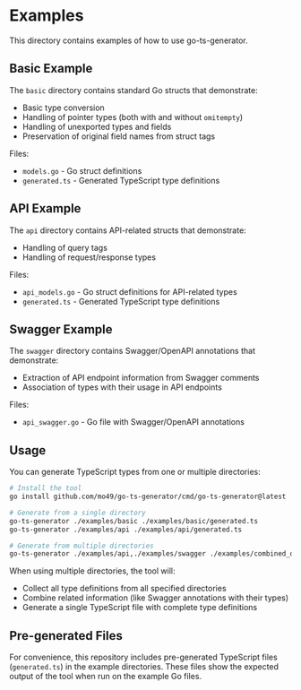# Examples

This directory contains examples of how to use go-ts-generator.

## Basic Example

The `basic` directory contains standard Go structs that demonstrate:
- Basic type conversion
- Handling of pointer types (both with and without `omitempty`)
- Handling of unexported types and fields
- Preservation of original field names from struct tags

Files:
- `models.go` - Go struct definitions
- `generated.ts` - Generated TypeScript type definitions

## API Example

The `api` directory contains API-related structs that demonstrate:
- Handling of query tags
- Handling of request/response types

Files:
- `api_models.go` - Go struct definitions for API-related types
- `generated.ts` - Generated TypeScript type definitions

## Swagger Example

The `swagger` directory contains Swagger/OpenAPI annotations that demonstrate:
- Extraction of API endpoint information from Swagger comments
- Association of types with their usage in API endpoints

Files:
- `api_swagger.go` - Go file with Swagger/OpenAPI annotations

## Usage

You can generate TypeScript types from one or multiple directories:

```bash
# Install the tool
go install github.com/mo49/go-ts-generator/cmd/go-ts-generator@latest

# Generate from a single directory
go-ts-generator ./examples/basic ./examples/basic/generated.ts
go-ts-generator ./examples/api ./examples/api/generated.ts

# Generate from multiple directories
go-ts-generator ./examples/api,./examples/swagger ./examples/combined_output.ts
```

When using multiple directories, the tool will:
- Collect all type definitions from all specified directories
- Combine related information (like Swagger annotations with their types)
- Generate a single TypeScript file with complete type definitions

## Pre-generated Files

For convenience, this repository includes pre-generated TypeScript files (`generated.ts`) in the example directories. These files show the expected output of the tool when run on the example Go files. 
